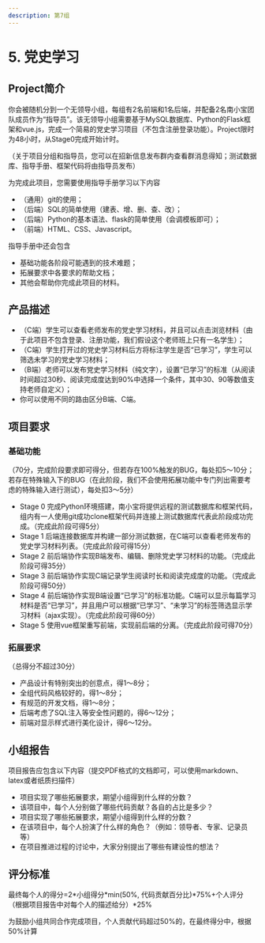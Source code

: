 ```yaml
---
description: 第7组
---
```


# 5. 党史学习

## Project简介

你会被随机分到一个无领导小组，每组有2名前端和1名后端，并配备2名南小宝团队成员作为“指导员”。该无领导小组需要基于MySQL数据库、Python的Flask框架和vue.js，完成一个简易的党史学习项目（不包含注册登录功能）。Project限时为48小时，从Stage0完成开始计时。

（关于项目分组和指导员，您可以在招新信息发布群内查看群消息得知；测试数据库、指导手册、框架代码将由指导员发布）

为完成此项目，您需要使用指导手册学习以下内容

* （通用）git的使用；
* （后端）SQL的简单使用（建表、增、删、查、改）；
* （后端）Python的基本语法、flask的简单使用（会调模板即可）；
* （前端）HTML、CSS、Javascript。

指导手册中还会包含

* 基础功能各阶段可能遇到的技术难题；
* 拓展要求中各要求的帮助文档；
* 其他会帮助你完成此项目的材料。

## 产品描述

* （C端）学生可以查看老师发布的党史学习材料，并且可以点击浏览材料（由于此项目不包含登录、注册功能，我们假设这个老师班上只有一名学生）；
* （C端）学生打开过的党史学习材料后方将标注学生是否“已学习”，学生可以筛选未学习的党史学习材料；
* （B端）老师可以发布党史学习材料（纯文字），设置“已学习”的标准（从阅读时间超过30秒、阅读完成度达到90%中选择一个条件，其中30、90等数值支持老师自定义）；
* 你可以使用不同的路由区分B端、C端。

## 项目要求

### 基础功能

（70分，完成阶段要求即可得分，但若存在100%触发的BUG，每处扣5～10分；若存在特殊输入下的BUG（在此阶段，我们不会使用拓展功能中专门列出需要考虑的特殊输入进行测试），每处扣3～5分）

* Stage 0 完成Python环境搭建，南小宝将提供远程的测试数据库和框架代码，组内有一人使用git成功clone框架代码并连接上测试数据库代表此阶段成功完成。（完成此阶段可得5分）
* Stage 1 后端连接数据库并构建一部分测试数据，在C端可以查看老师发布的党史学习材料列表。（完成此阶段可得15分）
* Stage 2 前后端协作实现B端发布、编辑、删除党史学习材料的功能。（完成此阶段可得35分）
* Stage 3 前后端协作实现C端记录学生阅读时长和阅读完成度的功能。（完成此阶段可得50分）
* Stage 4 前后端协作实现B端设置“已学习”的标准功能。C端可以显示每篇学习材料是否“已学习”，并且用户可以根据“已学习”、“未学习”的标签筛选显示学习材料（ajax实现）。（完成此阶段可得60分）
* Stage 5 使用vue框架重写前端，实现前后端的分离。（完成此阶段可得70分）

### 拓展要求

（总得分不超过30分）

* 产品设计有特别突出的创意点，得1～8分；
* 全组代码风格较好的，得1～8分；
* 有规范的开发文档，得1～8分；
* 后端考虑了SQL注入等安全性问题的，得6～12分；
* 前端对显示样式进行美化设计，得6～12分。

## 小组报告

项目报告应包含以下内容（提交PDF格式的文档即可，可以使用markdown、latex或者纸质扫描件）

* 项目实现了哪些拓展要求，期望小组得到什么样的分数？
* 该项目中，每个人分别做了哪些代码贡献？各自的占比是多少？
* 项目实现了哪些拓展要求，期望小组得到什么样的分数？
* 在该项目中，每个人扮演了什么样的角色？（例如：领导者、专家、记录员等）
* 在项目推进过程的讨论中，大家分别提出了哪些有建设性的想法？

## 评分标准

最终每个人的得分=2\*小组得分\*min(50%, 代码贡献百分比)\*75%+个人评分（根据项目报告中对每个人的描述给分）\*25%

为鼓励小组共同合作完成项目，个人贡献代码超过50%的，在最终得分中，根据50%计算
